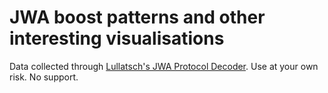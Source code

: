 # JWA boost patterns and other interesting visualisations


Data collected through [Lullatsch's JWA Protocol Decoder](https://github.com/Lullatsch/JWA-Protocol-Decoder).
Use at your own risk. No support. 
